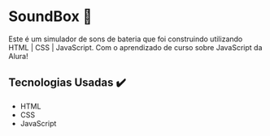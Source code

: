 # SoundBox 🎼

Este é um simulador de sons de bateria que foi construindo utilizando HTML | CSS | JavaScript.
Com o aprendizado de curso sobre JavaScript da Alura!


## Tecnologias Usadas ✔️

 - HTML
 - CSS
 - JavaScript
